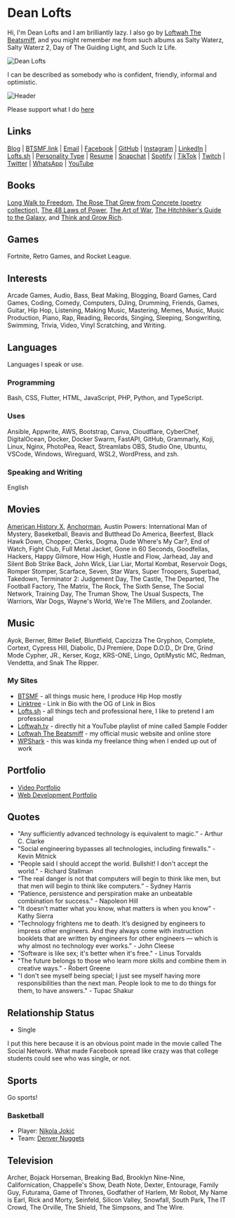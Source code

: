 # Dean Lofts

Hi, I'm Dean Lofts and I am brilliantly lazy. I also go by [Loftwah The Beatsmiff](https://btsmf.link), and you might remember me from such albums as Salty Waterz, Salty Waterz 2, Day of The Guiding Light, and Such Iz Life.

![Dean Lofts](https://beatsmiff.com/wp-content/uploads/2021/07/19922556.png "Dean Lofts")

I can be described as somebody who is confident, friendly, informal and optimistic.

![Header](https://camo.githubusercontent.com/fb96a2f10b0d368a3548592129992acbaa560f79b6380fe1e7ae98c1a4a5562a/68747470733a2f2f7062732e7477696d672e636f6d2f70726f66696c655f62616e6e6572732f313139323039313138352f313633383932323333302f3135303078353030 "Profile Header")

Please support what I do [here](https://www.paypal.com/paypalme/loftwah/)

## Links

[Blog](https://blog.beatsmiff.com/) | [BTSMF.link](https://btsmf.link) | [Email](mailto://dean@deanlofts.xyz/) | [Facebook](https://www.facebook.com/loftwah/) | [GitHub](https://github.com/loftwah/) | [Instagram](https://instagram.com/loftwah/) | [LinkedIn](https://linkedin.com/in/deanlofts/) | [Lofts.sh](https://lofts.sh) | [Personality Type](https://www.16personalities.com/istp-personality) | [Resume](https://lofts.sh/resume/) | [Snapchat](https://snapchat.com/add/beatsmiff) | [Spotify](https://open.spotify.com/user/1230952597?si=aa83abc2ee9b4615) | [TikTok](https://tiktok.com/@beatsmiff) | [Twitch](https://twitch.com/beatsmiff) | [Twitter](https://twitter.com/loftwah) | [WhatsApp](https://wa.me/+61423837782) | [YouTube](https://www.youtube.com/loftwahthebeatsmiff)

## Books

[Long Walk to Freedom](https://en.wikipedia.org/wiki/Long_Walk_to_Freedom), [The Rose That Grew from Concrete (poetry collection)](https://en.wikipedia.org/wiki/The_Rose_That_Grew_from_Concrete_(poetry_collection)), [The 48 Laws of Power](https://en.wikipedia.org/wiki/The_48_Laws_of_Power), [The Art of War](https://en.wikipedia.org/wiki/The_Art_of_War), [The Hitchhiker's Guide to the Galaxy](https://en.wikipedia.org/wiki/The_Hitchhiker%27s_Guide_to_the_Galaxy), and [Think and Grow Rich](https://en.wikipedia.org/wiki/Think_and_Grow_Rich).

## Games

Fortnite, Retro Games, and Rocket League.

## Interests

Arcade Games, Audio, Bass, Beat Making, Blogging, Board Games, Card Games, Coding, Comedy, Computers, DJing, Drumming, Friends, Games,  Guitar, Hip Hop, Listening, Making Music, Mastering, Memes, Music, Music Production, Piano, Rap, Reading, Records,  Singing, Sleeping, Songwriting, Swimming, Trivia, Video, Vinyl Scratching, and Writing.

## Languages

Languages I speak or use.

### Programming

Bash, CSS, Flutter, HTML, JavaScript, PHP, Python, and TypeScript.

### Uses

Ansible, Appwrite, AWS, Bootstrap, Canva, Cloudflare, CyberChef, DigitalOcean, Docker, Docker Swarm, FastAPI, GitHub, Grammarly, Koji, Linux, Nginx, PhotoPea, React, Streamlabs OBS, Studio One, Ubuntu, VSCode, Windows, Wireguard, WSL2, WordPress, and zsh.

### Speaking and Writing

English

## Movies

[American History X](https://www.imdb.com/title/tt0120586/), [Anchorman](https://www.imdb.com/title/tt0357413/), Austin Powers: International Man of Mystery, Baseketball, Beavis and Butthead Do America, Beerfest, Black Hawk Down, Chopper, Clerks, Dogma, Dude Where's My Car?, End of Watch, Fight Club, Full Metal Jacket, Gone in 60 Seconds, Goodfellas, Hackers, Happy Gilmore, How High, Hustle and Flow, Jarhead, Jay and Silent Bob Strike Back, John Wick, Liar Liar, Mortal Kombat, Reservoir Dogs, Romper Stomper, Scarface, Seven, Star Wars, Super Troopers, Superbad, Takedown, Terminator 2: Judgement Day, The Castle, The Departed, The Football Factory, The Matrix, The Rock, The Sixth Sense, The Social Network, Training Day, The Truman Show, The Usual Suspects, The Warriors, War Dogs, Wayne's World, We're The Millers, and Zoolander.

## Music

Ayok, Berner, Bitter Belief, Bluntfield, Capcizza The Gryphon, Complete, Cortext, Cypress Hill, Diabolic, DJ Premiere, Dope D.O.D., Dr Dre, Grind Mode Cypher, JR., Kerser, Kogz, KRS-ONE, Lingo, OptiMystic MC, Redman, Vendetta, and Snak The Ripper.

### My Sites

-   [BTSMF](https://btsmf.link) - all things music here, I produce Hip Hop mostly
-   [Linktree](https://linktr.ee/beatsmiff) - Link in Bio with the OG of Link in Bios
-   [Lofts.sh](https://lofts.sh) - all things tech and professional here, I like to pretend I am professional
-   [Loftwah.tv](https://loftwah.tv) - directly hit a YouTube playlist of mine called Sample Fodder
-   [Loftwah The Beatsmiff](https://beatsmiff.com) - my official music website and online store
-   [WPShark](https://wpshark.com.au) - this was kinda my freelance thing when I ended up out of work

## Portfolio

- [Video Portfolio](https://www.youtube.com/playlist?list=PLgr1VpT986yP4I9bKEWWWssKL2ajRubPM)
- [Web Development Portfolio](https://lofts.sh/my-portfolio-web/)

## Quotes

- "Any sufficiently advanced technology is equivalent to magic.” - Arthur C. Clarke
- "Social engineering bypasses all technologies, including firewalls." - Kevin Mitnick
- "People said I should accept the world. Bullshit! I don't accept the world." - Richard Stallman
- “The real danger is not that computers will begin to think like men, but that men will begin to think like computers.” - Sydney Harris
- "Patience, persistence and perspiration make an unbeatable combination for success." - Napoleon Hill
- "It doesn't matter what you know, what matters is when you know” - Kathy Sierra
- "Technology frightens me to death. It’s designed by engineers to impress other engineers. And they always come with instruction booklets that are written by engineers for other engineers — which is why almost no technology ever works.” - John Cleese
- "Software is like sex; it's better when it's free." - Linus Torvalds
- "The future belongs to those who learn more skills and combine them in creative ways." - Robert Greene
- "I don't see myself being special; I just see myself having more responsibilities than the next man. People look to me to do things for them, to have answers." - Tupac Shakur

## Relationship Status

- Single

I put this here because it is an obvious point made in the movie called The Social Network. What made Facebook spread like crazy was that college students could see who was single, or not.

## Sports

Go sports!

### Basketball

- Player: [Nikola Jokić](https://www.basketball-reference.com/players/j/jokicni01.html)
- Team: [Denver Nuggets](https://www.nba.com/nuggets/)

## Television

Archer, Bojack Horseman, Breaking Bad, Brooklyn Nine-Nine, Californication, Chappelle's Show, Death Note, Dexter, Entourage, Family Guy, Futurama, Game of Thrones, Godfather of Harlem, Mr Robot, My Name is Earl, Rick and Morty, Seinfeld, Silicon Valley, Snowfall, South Park, The IT Crowd, The Orville, The Shield, The Simpsons, and The Wire.

